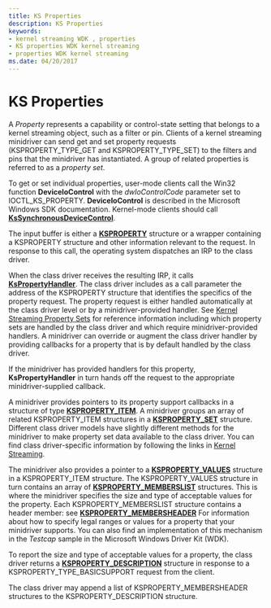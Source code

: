 ```yaml
---
title: KS Properties
description: KS Properties
keywords:
- kernel streaming WDK , properties
- KS properties WDK kernel streaming
- properties WDK kernel streaming
ms.date: 04/20/2017
---
```


# KS Properties





A *Property* represents a capability or control-state setting that belongs to a kernel streaming object, such as a filter or pin. Clients of a kernel streaming minidriver can send get and set property requests (KSPROPERTY\_TYPE\_GET and KSPROPERTY\_TYPE\_SET) to the filters and pins that the minidriver has instantiated. A group of related properties is referred to as a *property set*.

To get or set individual properties, user-mode clients call the Win32 function **DeviceIoControl** with the *dwIoControlCode* parameter set to IOCTL\_KS\_PROPERTY. **DeviceIoControl** is described in the Microsoft Windows SDK documentation. Kernel-mode clients should call [**KsSynchronousDeviceControl**](/windows-hardware/drivers/ddi/ksproxy/nf-ksproxy-kssynchronousdevicecontrol).

The input buffer is either a [**KSPROPERTY**](ksproperty-structure.md) structure or a wrapper containing a KSPROPERTY structure and other information relevant to the request. In response to this call, the operating system dispatches an IRP to the class driver.

When the class driver receives the resulting IRP, it calls [**KsPropertyHandler**](/windows-hardware/drivers/ddi/ks/nf-ks-kspropertyhandler). The class driver includes as a call parameter the address of the KSPROPERTY structure that identifies the specifics of the property request. The property request is either handled automatically at the class driver level or by a minidriver-provided handler. See [Kernel Streaming Property Sets](./avstream-property-sets.md) for reference information including which property sets are handled by the class driver and which require minidriver-provided handlers. A minidriver can override or augment the class driver handler by providing callbacks for a property that is by default handled by the class driver.

If the minidriver has provided handlers for this property, **KsPropertyHandler** in turn hands off the request to the appropriate minidriver-supplied callback.

A minidriver provides pointers to its property support callbacks in a structure of type [**KSPROPERTY\_ITEM**](/windows-hardware/drivers/ddi/ks/ns-ks-ksproperty_item). A minidriver groups an array of related KSPROPERTY\_ITEM structures in a [**KSPROPERTY\_SET**](/windows-hardware/drivers/ddi/ks/ns-ks-ksproperty_set) structure. Different class driver models have slightly different methods for the minidriver to make property set data available to the class driver. You can find class driver-specific information by following the links in [Kernel Streaming](kernel-streaming.md).

The minidriver also provides a pointer to a [**KSPROPERTY\_VALUES**](/windows-hardware/drivers/ddi/ks/ns-ks-ksproperty_values) structure in a KSPROPERTY\_ITEM structure. The KSPROPERTY\_VALUES structure in turn contains an array of [**KSPROPERTY\_MEMBERSLIST**](/windows-hardware/drivers/ddi/ks/ns-ks-ksproperty_memberslist) structures. This is where the minidriver specifies the size and type of acceptable values for the property. Each KSPROPERTY\_MEMBERSLIST structure contains a header member: see [**KSPROPERTY\_MEMBERSHEADER**](/windows-hardware/drivers/ddi/ks/ns-ks-ksproperty_membersheader) For information about how to specify legal ranges or values for a property that your minidriver supports. You can also find an implementation of this mechanism in the *Testcap* sample in the Microsoft Windows Driver Kit (WDK).

To report the size and type of acceptable values for a property, the class driver returns a [**KSPROPERTY\_DESCRIPTION**](/windows-hardware/drivers/ddi/ks/ns-ks-ksproperty_description) structure in response to a KSPROPERTY\_TYPE\_BASICSUPPORT request from the client.

The class driver may append a list of KSPROPERTY\_MEMBERSHEADER structures to the KSPROPERTY\_DESCRIPTION structure.

 


